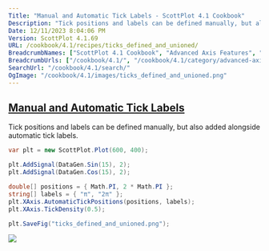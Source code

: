 ```yaml
---
Title: "Manual and Automatic Tick Labels - ScottPlot 4.1 Cookbook"
Description: "Tick positions and labels can be defined manually, but also added alongside automatic tick labels."
Date: 12/11/2023 8:04:06 PM
Version: ScottPlot 4.1.69
URL: /cookbook/4.1/recipes/ticks_defined_and_unioned/
BreadcrumbNames: ["ScottPlot 4.1 Cookbook", "Advanced Axis Features", "Manual and Automatic Tick Labels"]
BreadcrumbUrls: ["/cookbook/4.1/", "/cookbook/4.1/category/advanced-axis-features", "/cookbook/4.1/recipes/ticks_defined_and_unioned/"]
SearchUrl: "/cookbook/4.1/search/"
OgImage: "/cookbook/4.1/images/ticks_defined_and_unioned.png"
---
```


<h2><a href='/cookbook/4.1/recipes/ticks_defined_and_unioned/'>Manual and Automatic Tick Labels</a></h2>

Tick positions and labels can be defined manually, but also added alongside automatic tick labels.

```cs
var plt = new ScottPlot.Plot(600, 400);

plt.AddSignal(DataGen.Sin(15), 2);
plt.AddSignal(DataGen.Cos(15), 2);

double[] positions = { Math.PI, 2 * Math.PI };
string[] labels = { "π", "2π" };
plt.XAxis.AutomaticTickPositions(positions, labels);
plt.XAxis.TickDensity(0.5);

plt.SaveFig("ticks_defined_and_unioned.png");
```

<img src='../../images/ticks_defined_and_unioned.png' class='d-block mx-auto my-5' />


